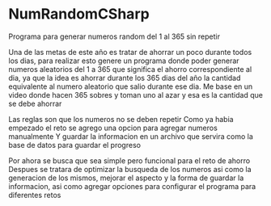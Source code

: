 # NumRandomCSharp
Programa para generar numeros random del 1 al 365 sin repetir

Una de las metas de este año es tratar de ahorrar un poco durante todos los dias, para realizar esto genere un programa donde poder generar numeros aleatorios del 1 a 365
que significa el ahorro correspondiente al dia, ya que la idea es ahorrar durante los 365 dias del año la cantidad equivalente al numero aleatorio que salio durante ese dia.
Me base en un video donde hacen 365 sobres y toman uno al azar y esa es la cantidad que se debe ahorrar

Las reglas son que los numeros no se deben repetir
Como ya habia empezado el reto se agrego una opcion para agregar numeros manualmente
Y guardar la informacion en un archivo que servira como la base de datos para guardar el progreso

Por ahora se busca que sea simple pero funcional para el reto de ahorro
Despues se tratara de optimizar la busqueda de los numeros asi como la generacion de los mismos, mejorar el aspecto y la forma de guardar la informacion, asi como agregar opciones
para configurar el programa para diferentes retos
